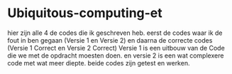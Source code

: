 # Ubiquitous-computing-et
hier zijn alle 4 de codes die ik geschreven heb. eerst de codes waar ik de fout in ben gegaan (Versie 1 en Versie 2) en daarna de correcte codes (Versie 1 Correct en Versie 2 Correct) Versie 1 is een uitbouw van de Code die we met de opdracht moesten doen. en versie 2 is een wat complexere code met wat meer diepte. beide codes zijn getest en werken.
